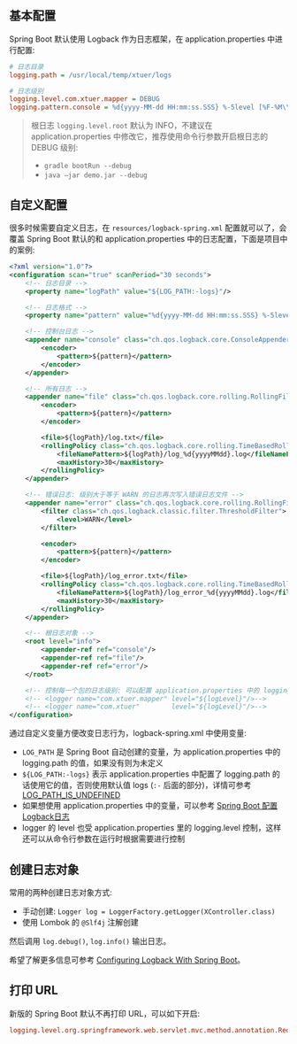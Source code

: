 ## 基本配置

Spring Boot 默认使用 Logback 作为日志框架，在 application.properties 中进行配置:

```ini
# 日志目录
logging.path = /usr/local/temp/xtuer/logs

# 日志级别
logging.level.com.xtuer.mapper = DEBUG
logging.pattern.console = %d{yyyy-MM-dd HH:mm:ss.SSS} %-5level [%F-%M\\(\\):%L] - %msg%n
```

> 根日志 `logging.level.root` 默认为 INFO，不建议在 application.properties 中修改它，推荐使用命令行参数开启根日志的 DEBUG 级别:
>
> * `gradle bootRun --debug`
> * `java –jar demo.jar --debug`

## 自定义配置

很多时候需要自定义日志，在 `resources/logback-spring.xml` 配置就可以了，会覆盖 Spring Boot 默认的和 application.properties 中的日志配置，下面是项目中的案例:

```xml
<?xml version="1.0"?>
<configuration scan="true" scanPeriod="30 seconds">
    <!-- 日志目录 -->
    <property name="logPath" value="${LOG_PATH:-logs}"/>

    <!-- 日志格式 -->
    <property name="pattern" value="%d{yyyy-MM-dd HH:mm:ss.SSS} %-5level [%F-%M\\(\\):%L] - %msg%n"/>

    <!-- 控制台日志 -->
    <appender name="console" class="ch.qos.logback.core.ConsoleAppender">
        <encoder>
            <pattern>${pattern}</pattern>
        </encoder>
    </appender>

    <!-- 所有日志 -->
    <appender name="file" class="ch.qos.logback.core.rolling.RollingFileAppender">
        <encoder>
            <pattern>${pattern}</pattern>
        </encoder>

        <file>${logPath}/log.txt</file>
        <rollingPolicy class="ch.qos.logback.core.rolling.TimeBasedRollingPolicy">
            <fileNamePattern>${logPath}/log_%d{yyyyMMdd}.log</fileNamePattern>
            <maxHistory>30</maxHistory>
        </rollingPolicy>
    </appender>

    <!-- 错误日志: 级别大于等于 WARN 的日志再次写入错误日志文件 -->
    <appender name="error" class="ch.qos.logback.core.rolling.RollingFileAppender">
        <filter class="ch.qos.logback.classic.filter.ThresholdFilter">
            <level>WARN</level>
        </filter>

        <encoder>
            <pattern>${pattern}</pattern>
        </encoder>

        <file>${logPath}/log_error.txt</file>
        <rollingPolicy class="ch.qos.logback.core.rolling.TimeBasedRollingPolicy">
            <fileNamePattern>${logPath}/log_error_%d{yyyyMMdd}.log</fileNamePattern>
            <maxHistory>30</maxHistory>
        </rollingPolicy>
    </appender>

    <!-- 根日志对象 -->
    <root level="info">
        <appender-ref ref="console"/>
        <appender-ref ref="file"/>
        <appender-ref ref="error"/>
    </root>

    <!-- 控制每一个包的日志级别: 可以配置 application.properties 中的 logging.level.com.xtuer=DEBUG 进行配置 -->
    <!-- <logger name="com.xtuer.mapper" level="${logLevel}"/>-->
    <!-- <logger name="com.xtuer"        level="${logLevel}"/>-->
</configuration>
```

通过自定义变量方便改变日志行为，logback-spring.xml 中使用变量:

* `LOG_PATH` 是 Spring Boot 自动创建的变量，为 application.properties 中的 logging.path 的值，如果没有则为未定义
* `${LOG_PATH:-logs}` 表示 application.properties 中配置了 logging.path 的话使用它的值，否则使用默认值 logs (`:-` 后面的部分)，详情可参考 [LOG_PATH_IS_UNDEFINED](https://stackoverflow.com/questions/25251983/springboot-with-logback-creating-log-path-is-undefined-folder)
* 如果想使用 application.properties 中的变量，可以参考 [Spring Boot 配置 Logback日志](https://www.jianshu.com/p/d2fdaba60327)
* logger 的 level 也受 application.properties 里的 logging.level 控制，这样还可以从命令行参数在运行时根据需要进行控制

## 创建日志对象

常用的两种创建日志对象方式:

* 手动创建: `Logger log = LoggerFactory.getLogger(XController.class)`
* 使用 Lombok 的 `@Slf4j` 注解创建

然后调用 `log.debug()`, `log.info()` 输出日志。

希望了解更多信息可参考 [Configuring Logback With Spring Boot](https://dzone.com/articles/configuring-logback-with-spring-boot)。

## 打印 URL

新版的 Spring Boot 默认不再打印 URL，可以如下开启:

```ini
logging.level.org.springframework.web.servlet.mvc.method.annotation.RequestMappingHandlerMapping = trace
```

